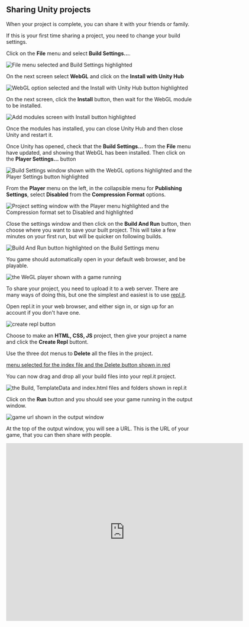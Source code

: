 ## Sharing Unity projects

When your project is complete, you can share it with your friends or family.

If this is your first time sharing a project, you need to change your build settings.

Click on the **File** menu and select **Build Settings...**.

![File menu selected and Build Settings highlighted](images/1_file_build_settings.png)

On the next screen select **WebGL** and click on the **Install with Unity Hub**

![WebGL option selected and the Install with Unity Hub button highlighted](images/2_install_webgl.png)

On the next screen, click the **Install** button, then wait for the WebGL module to be installed.

![Add modules screen with Install button highlighted](images/3_add_modules.png)

Once the modules has installed, you can close Unity Hub and then close Unity and restart it.

Once Unity has opened, check that the **Build Settings...** from the **File** menu have updated, and showing that WebGL has been installed. Then click on the **Player Settings...** button

![Build Settings window shown with the WebGL options highlighted and the Player Settings button highlighted](images/5_webgl_installed.png)

From the **Player** menu on the left, in the collapsible menu for **Publishing Settings**, select **Disabled** from the **Compression Format** options.

![Project setting window with the Player menu highlighted and the Compression format set to Disabled and highlighted](images/6_disabled_compression.png)

Close the settings window and then click on the **Build And Run** button, then choose where you want to save your built project. This will take a few minutes on your first run, but will be quicker on following builds.

![Build And Run button highlighted on the Build Settings menu](images/7_build_run.png)

You game should automatically open in your default web browser, and be playable.

![the WeGL player shown with a game running](images/8_webgl_player.png)

To share your project, you need to upload it to a web server. There are many ways of doing this, but one the simplest and easiest is to use [repl.it](https://replit.com).

Open repl.it in your web browser, and either sign in, or sign up for an account if you don't have one.

![create repl button](images/9_create_repl.png)

Choose to make an **HTML, CSS, JS** project, then give your project a name and click the **Create Repl** buttont.

Use the three dot menus to **Delete** all the files in the project.

[menu selected for the index file and the Delete button shown in red](images/11_delete_files.png)

You can now drag and drop all your build files into your repl.it project.

![the Build, TemplateData and index.html files and folders shown in repl.it](images/12_drag_drop_files.png)

Click on the **Run** button and you should see your game running in the output window.

![game url shown in the output window](images/13_game_url.png)

At the top of the output window, you will see a URL. This is the URL of your game, that you can then share with people.

<div>
  <iframe allowtransparency="true" width="640" height="480" src="https://sharegame.marcscott.repl.co/" frameborder="0"></iframe>
</div>






